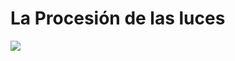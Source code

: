 # La Procesión de las luces

![](https://dl.dropbox.com/s/a81k4ts2uddfjtr/2016-03-24%2019.20.24.jpg)
